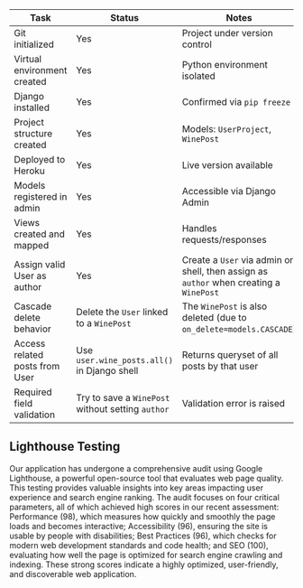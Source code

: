 | Task | Status | Notes |
|------|--------|-------|
| Git initialized | Yes | Project under version control |
| Virtual environment created | Yes | Python environment isolated |
| Django installed | Yes | Confirmed via `pip freeze` |
| Project structure created | Yes | Models: `UserProject`, `WinePost` |
| Deployed to Heroku | Yes| Live version available |
| Models registered in admin | Yes | Accessible via Django Admin |
| Views created and mapped | Yes | Handles requests/responses |
| Assign valid User as author | Yes | Create a `User` via admin or shell, then assign as `author` when creating a `WinePost` | `WinePost` is saved and linked to the correct `User` |
| Cascade delete behavior | Delete the `User` linked to a `WinePost` | The `WinePost` is also deleted (due to `on_delete=models.CASCADE`) |
| Access related posts from User | Use `user.wine_posts.all()` in Django shell | Returns queryset of all posts by that user |
| Required field validation | Try to save a `WinePost` without setting `author` | Validation error is raised |





## Lighthouse Testing

Our application has undergone a comprehensive audit using Google Lighthouse, a powerful open-source tool that evaluates web page quality. This testing provides valuable insights into key areas impacting user experience and search engine ranking. The audit focuses on four critical parameters, all of which achieved high scores in our recent assessment: Performance (98), which measures how quickly and smoothly the page loads and becomes interactive; Accessibility (96), ensuring the site is usable by people with disabilities; Best Practices (96), which checks for modern web development standards and code health; and SEO (100), evaluating how well the page is optimized for search engine crawling and indexing. These strong scores indicate a highly optimized, user-friendly, and discoverable web application.

